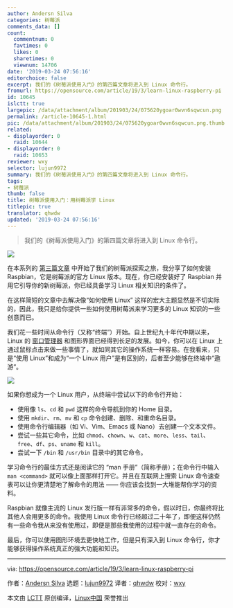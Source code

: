 ```yaml
---
author: Andersn Silva
categories: 树莓派
comments_data: []
count:
  commentnum: 0
  favtimes: 0
  likes: 0
  sharetimes: 0
  viewnum: 14706
date: '2019-03-24 07:56:16'
editorchoice: false
excerpt: 我们的《树莓派使用入门》的第四篇文章将进入到 Linux 命令行。
fromurl: https://opensource.com/article/19/3/learn-linux-raspberry-pi
id: 10645
islctt: true
largepic: /data/attachment/album/201903/24/075620ygoar0wvn6sqwcun.png
permalink: /article-10645-1.html
pic: /data/attachment/album/201903/24/075620ygoar0wvn6sqwcun.png.thumb.jpg
related:
- displayorder: 0
  raid: 10644
- displayorder: 0
  raid: 10653
reviewer: wxy
selector: lujun9972
summary: 我们的《树莓派使用入门》的第四篇文章将进入到 Linux 命令行。
tags:
- 树莓派
thumb: false
title: 树莓派使用入门：用树莓派学 Linux
titlepic: true
translator: qhwdw
updated: '2019-03-24 07:56:16'
---
```



> 
> 我们的《树莓派使用入门》的第四篇文章将进入到 Linux 命令行。
> 
> 
> 


![](/data/attachment/album/201903/24/075620ygoar0wvn6sqwcun.png)


在本系列的 [第三篇文章](/article-10644-1.html) 中开始了我们的树莓派探索之旅，我分享了如何安装 Raspbian，它是树莓派的官方 Linux 版本。现在，你已经安装好了 Raspbian 并用它引导你的新树莓派，你已经具备学习 Linux 相关知识的条件了。


在这样简短的文章中去解决像“如何使用 Linux” 这样的宏大主题显然是不切实际的，因此，我只是给你提供一些如何使用树莓派来学习更多的 Linux 知识的一些创意而已。


我们花一些时间从命令行（又称“终端”）开始。自上世纪九十年代中期以来，Linux 的 [窗口管理器](https://opensource.com/article/18/8/window-manager) 和图形界面已经得到长足的发展。如今，你可以在 Linux 上通过鼠标点击来做一些事情了，就如同其它的操作系统一样容易。在我看来，只是“使用 Linux”和成为“一个 Linux 用户”是有区别的，后者至少能够在终端中“遨游“。


![](/data/attachment/album/201903/24/075621zqibajpiaqbqxiho.png)


如果你想成为一个 Linux 用户，从终端中尝试以下的命令行开始：


* 使用像 `ls`、`cd` 和 `pwd` 这样的命令导航到你的 Home 目录。
* 使用 `mkdir`、`rm`、`mv` 和 `cp` 命令创建、删除、和重命名目录。
* 使用命令行编辑器（如 Vi、Vim、Emacs 或 Nano）去创建一个文本文件。
* 尝试一些其它命令，比如 `chmod`、`chown`、`w`、`cat`、`more`、`less`、`tail`、`free`、`df`、`ps`、`uname` 和 `kill`。
* 尝试一下 `/bin` 和 `/usr/bin` 目录中的其它命令。


学习命令行的最佳方式还是阅读它的 “man 手册”（简称手册）；在命令行中输入 `man <command>` 就可以像上面那样打开它。并且在互联网上搜索 Linux 命令速查表可以让你更清楚地了解命令的用法 —— 你应该会找到一大堆能帮你学习的资料。


Raspbian 就像主流的 Linux 发行版一样有非常多的命令，假以时日，你最终将比其他人会用更多的命令。我使用 Linux 命令行已经超过二十年了，即便这样仍然有一些命令我从来没有使用过，即便是那些我使用的过程中就一直存在的命令。


最后，你可以使用图形环境去更快地工作，但是只有深入到 Linux 命令行，你才能够获得操作系统真正的强大功能和知识。




---


via: <https://opensource.com/article/19/3/learn-linux-raspberry-pi>


作者：[Andersn Silva](https://opensource.com/users/ansilva) 选题：[lujun9972](https://github.com/lujun9972) 译者：[qhwdw](https://github.com/qhwdw) 校对：[wxy](https://github.com/wxy)


本文由 [LCTT](https://github.com/LCTT/TranslateProject) 原创编译，[Linux中国](https://linux.cn/) 荣誉推出